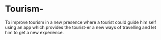 # Tourism-
To improve tourism in a new presence where a tourist could guide him self using an app which provides the tourist-er a new ways of travelling and let him to get a new experience.

